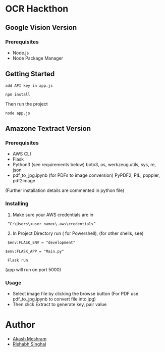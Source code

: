 # OCR Hackthon

## Google Vision Version

### Prerequisites 
* Node.js
* Node Package Manager

## Getting Started 
```
add API key in app.js
```

```
npm install
```

Then run the project
```
node app.js
```

## Amazone Textract Version

### Prerequisites 
* AWS CLI
* Flask
* Python3 (see requirements below)
boto3, os, werkzeug.utils, sys, re, json 
* pdf_to_jpg.ipynb (for PDFs to image conversion)
PyPDF2, PIL, poppler, pdf2image

(Further installation details are commented in python file)

### Installing

1) Make sure your AWS credentials are in 
```
 “C:\Users\<user name>\.aws\credentials”
```
2) In Project Directory run ( for Powershell), (for other shells, see)
```
 $env:FLASK_ENV = "development"
```
```
$env:FLASK_APP = "Main.py"
```
```
 Flask run 
```
(app will run on port 5000)

### Usage
* Select image file by clicking the browse button (For PDF use pdf_to_jpg.ipynb to convert file into jpg)
* Then click Extract to generate key, pair value

# Author <a name = "authors"></a>
- [Akash Meshram](https://github.com/akashmeshram)
- [Rishabh Singhal](https://github.com/rishabh30) 
